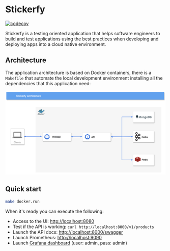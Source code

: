 # Stickerfy

[![codecov](https://codecov.io/gh/maxguzman/stickerfy/branch/main/graph/badge.svg?token=SWY3J7HWJ6)](https://codecov.io/gh/maxguzman/stickerfy)

Stickerfy is a testing oriented application that helps software engineers to build and test applications using the best practices when developing and deploying apps into a cloud native environment.

## Architecture

The application architecture is based on Docker containers, there is a `Makefile` that automate the local development environment installing all the dependencies that this application need:

![stickerfy-architecture](/static/stickerfy-architecture.png)

## Quick start

```bash
make docker.run
```

When it's ready you can execute the following:

- Access to the UI: [http://localhost:8080](http://localhost:8080)
- Test if the API is working: `curl http://localhost:8000/v1/products`
- Launch the API docs: [http://localhost:8000/swagger](http://localhost:8000/swagger)
- Launch Prometheus: [http://localhost:9090](http://localhost:9090)
- Launch [Grafana dashboard](http://localhost:3000/d/Du-6hDx4k/stickerfy-store?orgId=1) (user: admin, pass: admin)
